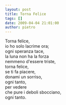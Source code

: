 ```yaml
---
layout: post
title: Torna Felice
tags: []
date: 2009-04-04 21:01:00
author: pietro
---
```

Torna felice,<br/>io ho solo lacrime ora;<br/>ogni speranza tace,<br/>la luna non ha la forza<br/>nemmeno d'essere triste,<br/>torna felice,<br/>se ti fa piacere,<br/>donami un sorriso,<br/>ogni tanto,<br/>per vedere<br/>che pure i deboli sbocciano,<br/>ogni tanto.
